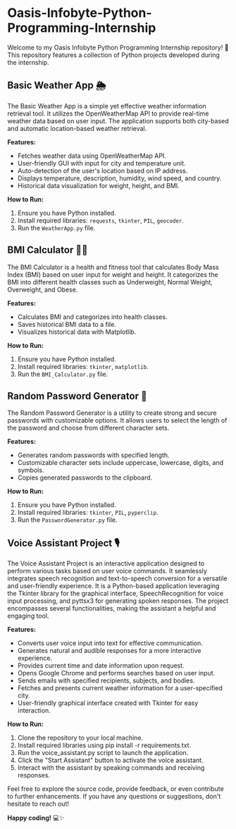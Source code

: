 # Oasis-Infobyte-Python-Programming-Internship

Welcome to my Oasis Infobyte Python Programming Internship repository! 🐍 This repository features a collection of Python projects developed during the internship.

## Basic Weather App 🌦️

The Basic Weather App is a simple yet effective weather information retrieval tool. It utilizes the OpenWeatherMap API to provide real-time weather data based on user input. The application supports both city-based and automatic location-based weather retrieval.

**Features:**
- Fetches weather data using OpenWeatherMap API.
- User-friendly GUI with input for city and temperature unit.
- Auto-detection of the user's location based on IP address.
- Displays temperature, description, humidity, wind speed, and country.
- Historical data visualization for weight, height, and BMI.

**How to Run:**
1. Ensure you have Python installed.
2. Install required libraries: `requests`, `tkinter`, `PIL`, `geocoder`.
3. Run the `WeatherApp.py` file.

## BMI Calculator 🏋️‍♂️

The BMI Calculator is a health and fitness tool that calculates Body Mass Index (BMI) based on user input for weight and height. It categorizes the BMI into different health classes such as Underweight, Normal Weight, Overweight, and Obese.

**Features:**
- Calculates BMI and categorizes into health classes.
- Saves historical BMI data to a file.
- Visualizes historical data with Matplotlib.

**How to Run:**
1. Ensure you have Python installed.
2. Install required libraries: `tkinter`, `matplotlib`.
3. Run the `BMI_Calculator.py` file.

## Random Password Generator 🔐

The Random Password Generator is a utility to create strong and secure passwords with customizable options. It allows users to select the length of the password and choose from different character sets.

**Features:**
- Generates random passwords with specified length.
- Customizable character sets include uppercase, lowercase, digits, and symbols.
- Copies generated passwords to the clipboard.

**How to Run:**
1. Ensure you have Python installed.
2. Install required libraries: `tkinter`, `PIL`, `pyperclip`.
3. Run the `PasswordGenerator.py` file.

## Voice Assistant Project 🎙️
The Voice Assistant Project is an interactive application designed to perform various tasks based on user voice commands. It seamlessly integrates speech recognition and text-to-speech conversion for a versatile and user-friendly experience. It is a Python-based application leveraging the Tkinter library for the graphical interface, SpeechRecognition for voice input processing, and pyttsx3 for generating spoken responses. The project encompasses several functionalities, making the assistant a helpful and engaging tool.

**Features:**
- Converts user voice input into text for effective communication.
- Generates natural and audible responses for a more interactive experience.
- Provides current time and date information upon request.
- Opens Google Chrome and performs searches based on user input.
- Sends emails with specified recipients, subjects, and bodies.
- Fetches and presents current weather information for a user-specified city.
- User-friendly graphical interface created with Tkinter for easy interaction.

**How to Run:**
1. Clone the repository to your local machine.
2. Install required libraries using pip install -r requirements.txt.
3. Run the voice_assistant.py script to launch the application.
4. Click the "Start Assistant" button to activate the voice assistant.
5. Interact with the assistant by speaking commands and receiving responses.

Feel free to explore the source code, provide feedback, or even contribute to further enhancements. If you have any questions or suggestions, don't hesitate to reach out!

**Happy coding!** 💻✨

